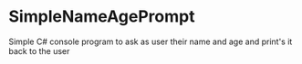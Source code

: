 # SimpleNameAgePrompt
Simple C# console program to ask as user their name and age and print's it back to the user
